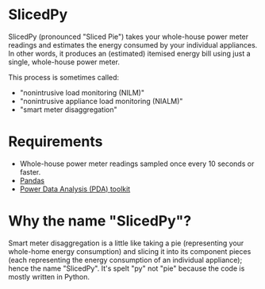 # SlicedPy

SlicedPy (pronounced "Sliced Pie") takes your whole-house power meter
readings and estimates the energy consumed by your individual
appliances.  In other words, it produces an (estimated) itemised
energy bill using just a single, whole-house power meter.

This process is sometimes called:

* "nonintrusive load monitoring (NILM)"
* "nonintrusive appliance load monitoring (NIALM)"
* "smart meter disaggregation"

# Requirements

* Whole-house power meter readings sampled once every 10 seconds or faster.
* [Pandas](http://pandas.pydata.org/)
* [Power Data Analysis (PDA)
   toolkit](https://github.com/JackKelly/pda/)

# Why the name "SlicedPy"?

Smart meter disaggregation is a little like taking a pie (representing
your whole-home energy consumption) and slicing it into its component
pieces (each representing the energy consumption of an individual
appliance); hence the name "SlicedPy".  It's spelt "py" not "pie"
because the code is mostly written in Python.
